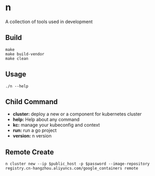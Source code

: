 # n

A collection of tools used in development

## Build
```
make
make build-vendor
make clean
```

## Usage
```
./n --help
```

## Child Command

- **cluster:** deploy a new or a component for kubernetes cluster
- **help:** Help about any command
- **kc:** manage your kubeconfig and context
- **run:** run a go project
- **version:** n version

## Remote Create 

```
n cluster new --ip $public_host -p $password --image-repository registry.cn-hangzhou.aliyuncs.com/google_containers remote

```


